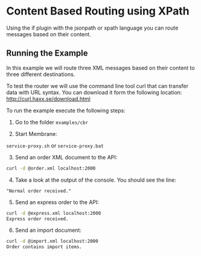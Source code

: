 # Content Based Routing using XPath

Using the if plugin with the jsonpath or xpath language you can route messages based on their content.


## Running the Example

In this example we will route three XML messages based on their content to three different destinations. 

To test the router we will use the command line tool curl that can transfer data with URL syntax. You can download it form the following location:
http://curl.haxx.se/download.html

To run the example execute the following steps:

1. Go to the folder `examples/cbr`

2. Start Membrane:

`service-proxy.sh` or 
`service-proxy.bat`

3. Send an order XML document to the API:

```sh
curl -d @order.xml localhost:2000
```

4. Take a look at the output of the console. You should see the line:

`"Normal order received."`

5. Send an express order to the API:

```sh
curl -d @express.xml localhost:2000
Express order received.
```

6. Send an import document:

```sh
curl -d @import.xml localhost:2000
Order contains import items.
```